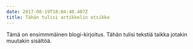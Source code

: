 ```yaml
---
date: 2017-08-19T18:04:40.407Z
title: Tähän tulisi artikkelin otsikko
---
```

Tämä on ensimmmäinen blogi-kirjoitus. Tähän tulisi tekstiä taikka jotakin muutakin sisältöä.
